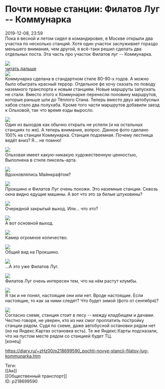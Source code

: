 Почти новые станции: Филатов Луг -- Коммунарка
===============================================

   
 2019-12-08, 23:59   
  Пока я весной и летом сидел в командировке, в Москве открыли два участка по несколько станций. Хотя один участок заслуживает гораздо меньшего внимания, чем другой, я всё-таки решил сделать два отдельных поста. Эта часть про участок Филатов луг -- Коммунарка.   
   
   [![](https://i.imgur.com/ViPndlsl.jpg)](https://i.imgur.com/ViPndls.jpg)     
  [читать дальше](https://zHz00.diary.ru/p218699590.htm?index=1#linkmore218699590m1)       
  [![](https://i.imgur.com/udPoOT1l.jpg)](https://i.imgur.com/udPoOT1.jpg)    
 Коммунарка сделана в стандартном стиле 80-90-х годов. А можно было обыграть красный террор. Отдельное фе хочу сказать по поводу наземного транспорта к новым станциям. Новые маршруты запускать не стали. Вместо этого к Коммунарке перенесли половину маршрутов, которые раньше шли до Тёплого Стана. Теперь вместо двух автобусных хабов стало два полухаба. Кроме того части маршрутов добавили заезд к Ольховой, так что время езды выросло.   
   
  [![](https://i.imgur.com/VpoS1AFl.jpg)](https://i.imgur.com/VpoS1AF.jpg)    
 Один из выходов как обычно открыть не успели (и на остальных станциях то же). А теперь внимание, вопрос. Данное фото сделано 100% на станции Коммунарка. Станция подземная. Почему лестница ведёт вниз? Я... не помню!   
   
  [![](https://i.imgur.com/2l9vLoxl.jpg)](https://i.imgur.com/2l9vLox.jpg)    
 Ольховая имеет какую-никакую художественную ценностью, Выполнена в стиле пиксель-арта.   
   
  [![](https://i.imgur.com/1Bco2FZl.jpg)](https://i.imgur.com/1Bco2FZ.jpg)    
 Вдохновлялись Майнкрафтом?   
   
  [![](https://i.imgur.com/sCqaCv0l.jpg)](https://i.imgur.com/sCqaCv0.jpg)    
 Прокшино и Филатов Луг очень похожи. Это наземные станции. Сквозь окна видно едущие машины. А вот что это за белые штуковины?   
   
  [![](https://i.imgur.com/csJh3W8l.jpg)](https://i.imgur.com/csJh3W8.jpg)    
 Очередной закрытый выход. Или... что это?   
   
  [![](https://i.imgur.com/epsOxdel.jpg)](https://i.imgur.com/epsOxde.jpg)    
 А вот основной выход.   
   
  [![](https://i.imgur.com/aVoB8Lgl.jpg)](https://i.imgur.com/aVoB8Lg.jpg)    
 Камер огромное количество.   
   
  [![](https://i.imgur.com/RDjrq1Ol.jpg)](https://i.imgur.com/RDjrq1O.jpg)    
 Общий вид на Прокшино.   
   
  [![](https://i.imgur.com/HkyBNqcl.jpg)](https://i.imgur.com/HkyBNqc.jpg)    
 ...А это уже Филатов Луг.   
   
  [![](https://i.imgur.com/yMCBUSil.jpg)](https://i.imgur.com/yMCBUSi.jpg)    
 Филатов Луг очень интересен тем, что на нём растут клумбы.   
   
  [![](https://i.imgur.com/ylh9COLl.jpg)](https://i.imgur.com/ylh9COL.jpg)    
 Я так и не понял, настоящие они или нет. Вроде настоящие. Если настоящие, то как за ними следят? Что будет зимой (фото от сентября)?   
   
  [![](https://i.imgur.com/Okq3MRcl.jpg)](https://i.imgur.com/Okq3MRc.jpg)    
 Согласно схеме, станция стоит в лесу -- между кладбищем и дачами. Честно говоря, не уверен, кто из них смог проплатить постройку станции рядом. Судя по схеме, даже автобусной остановки рядом нет (но на Яндекс.Картах остановка есть). Те же Яндекс.Карты подсказали, что на пустом месте рядом со станцией будет ТЦ.   
  [конец]     
    
 <https://diary.ru/~zHz00/p218699590_pochti-novye-stancii-filatov-lug-kommunarka.htm>   
   
 Теги:   
 [[Ая]]   
 [[Общественный транспорт]]   
 ID: p218699590